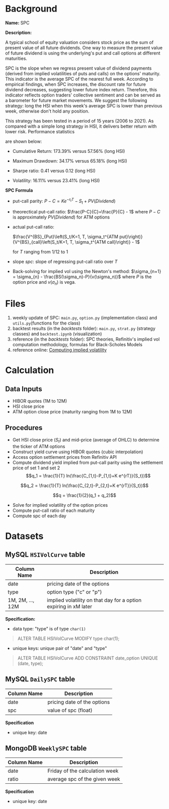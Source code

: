 # Background
**Name:** SPC

**Description:** 

A typical school of equity valuation considers stock price as the sum of present value of all future dividends. One way to measure the present value of future dividend is using the underlying's put and call options at different maturities.

SPC is the slope when we regress present value of dividend payments (derived from implied volatilities of puts and calls) on the options' maturity. This indicator is the average SPC of the nearest full week. According to empirical findings, when SPC increases, the discount rate for future dividend decreases, suggesting lower future index return. Therefore, this indicator reflects option traders' collective sentiment and can be served as a barometer for future market movements. We suggest the following strategy: long the HSI when this week's average SPC is lower than previous week, otherwise don't hold any position.

This strategy has been tested in a period of 15 years (2006 to 2021). As compared with a simple long strategy in HSI, it delivers better return with lower risk. Performance statistics

are shown below:

- Cumulative Return: 173.39% versus 57.56% (long HSI)

- Maximum Drawdown: 34.17% versus 65.18% (long HSI)

- Sharpe ratio: 0.41 versus 0.12 (long HSI)

- Volatility: 16.11% versus 23.41% (long HSI)

   
**SPC Formula**
- put-call parity: $P- C = K e^{-r_t T} -S_t + PV(Dividend)$
- theorectical put-call ratio: $\frac{P-C}{C}=\frac{P}{C} - 1$ where $P-C$ is approximately $PV(Dividend)$ for ATM options
- actual put-call ratio: 
  
  $\frac{V^{BS}_{Put}\left(S_t/K=1, T, \sigma_t^{ATM put}\right)}{V^{BS}_{call}\left(S_t/K=1, T, \sigma_t^{ATM call}\right)} - 1$ 
  
  for $T$ ranging from 1/12 to 1 
  
- slope $spc$: slope of regressing put-call ratio over $T$
  
- Back-solving for implied vol using the Newton's method: $\sigma_{n+1} = \sigma_{n} - \frac{BS(\sigma_n)-P}{v(\sigma_n)}$ where 
$P$ is the option price and $v(\sigma_n)$ is vega. 




# Files
1. weekly update of SPC: `main.py`, `option.py` (implementation class) and  `utils.py`(functions for the class)
2. backtest results (in the *backtests* folder): `main.py`, `strat.py` (strategy classes) and `backtest.ipynb` (visualization)
3. reference (in the *backtests* folder): SPC theories, Refinitiv's implied vol computation methodology, formulas for Black-Scholes Models
4. reference online: [Computing implied volatility](https://quant.stackexchange.com/questions/7761/a-simple-formula-for-calculating-implied-volatility)

# Calculation
## Data Inputs
- HIBOR quotes (1M to 12M)
- HSI close price
- ATM option close price (maturity ranging from 1M to 12M)

## Procedures
- Get HSI close price ($S_t$) and mid-price (average of OHLC) to determine the ticker of ATM 
options
- Construct yield curve using HIBOR quotes (cubic interpolation)
- Access option settlement prices from Refinitiv API
- Compute dividend yield implied from put-call parity using the settlement price of set 1 and set 2
$$q_1 = \frac{1}{T} ln(\frac{C_{1,t}-P_{1,t}+K e^{rT}}{S_t})$$

$$q_2 = \frac{1}{T} ln(\frac{C_{2,t}-P_{2,t}+K e^{rT}}{S_t})$$

$$q = \frac{1}{2}(q_1 + q_2)$$ 

- Solve for implied volatility of the option prices
- Compute put-call ratio of each maturity
- Compute spc of each day

# Datasets
## MySQL `HSIVolCurve` table

| Column Name      | Description |
| ----------- | ----------- | 
| date | pricing date of the options |
| type | option type ("c" or "p") |
| 1M, 2M, ...,  12M | implied volatility on that day for a option expiring in xM later|


**Specification:**
- data type: "type" is of type `char(1)`
  
> ALTER TABLE HSIVolCurve MODIFY type char(1);  
- unique keys: unique pair of "date" and "type"

> ALTER TABLE HSIVolCurve ADD CONSTRAINT date_option UNIQUE (date, type);

## MySQL `DailySPC` table
| Column Name      | Description |
| ----------- | ----------- | 
| date | pricing date of the options |
| spc | value of spc (float)|

**Specification**
- unique key: date

## MongoDB `WeeklySPC` table

| Column Name      | Description |
| ----------- | ----------- | 
| date | Friday of the calculation week |
| ratio | average spc of the given week|

**Specification**
- unique key: date
